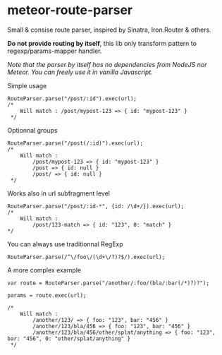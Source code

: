 meteor-route-parser
=====

Small & consise route parser, inspired by Sinatra, Iron.Router & others.

**Do not provide routing by itself**, this lib only transform pattern to regexp/params-mapper handler.

*Note that the parser by itself has no dependencies from NodeJS nor Meteor. You can freely use it in vanilla Javascript.*

Simple usage


    RouteParser.parse("/post/:id").exec(url);
    /*
        Will match : /post/mypost-123 => { id: "mypost-123" }
     */

Optionnal groups

    RouteParser.parse("/post(/:id)").exec(url);
    /*
        Will match :
            /post/mypost-123 => { id: "mypost-123" }
            /post => { id: null }
            /post/ => { id: null }
     */

Works also in url subfragment level

    RouteParser.parse("/post/:id-*", {id: /\d+/}).exec(url);
    /*
        Will match :
            /post/123-match => { id: "123", 0: "match" }
    */

You can always use traditionnal RegExp

    RouteParser.parse(/^\/foo\/(\d+\/?)?$/).exec(url);

A more complex example

    var route = RouteParser.parse("/another/:foo/(bla/:bar(/*)?)?");

    params = route.exec(url);

    /*
        Will match :
            /another/123/ => { foo: "123", bar: "456" }
            /another/123/bla/456 => { foo: "123", bar: "456" }
            /another/123/bla/456/other/splat/anything => { foo: "123", bar: "456", 0: "other/splat/anything" }
     */
